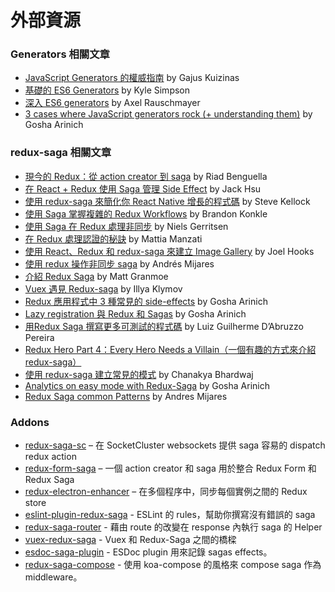 # 外部資源

### Generators 相關文章

- [JavaScript Generators 的權威指南](http://gajus.com/blog/2/the-definitive-guide-to-the-javascript-generators) by Gajus Kuizinas
- [基礎的 ES6 Generators](https://davidwalsh.name/es6-generators) by Kyle Simpson
- [深入 ES6 generators](http://www.2ality.com/2015/03/es6-generators.html) by Axel Rauschmayer
- [3 cases where JavaScript generators rock (+ understanding them)](https://goshakkk.name/javascript-generators-understanding-sample-use-cases/) by Gosha Arinich

### redux-saga 相關文章

- [現今的 Redux：從 action creator 到 saga](http://riadbenguella.com/from-actions-creators-to-sagas-redux-upgraded/) by Riad Benguella
- [在 React + Redux 使用 Saga 管理 Side Effect](http://jaysoo.ca/2016/01/03/managing-processes-in-redux-using-sagas/) by Jack Hsu
- [使用 redux-saga 來簡化你 React Native 增長的程式碼](https://medium.com/infinite-red/using-redux-saga-to-simplify-your-growing-react-native-codebase-2b8036f650de#.7wl4wr1tk) by Steve Kellock
- [使用 Saga 掌握複雜的 Redux Workflows](http://konkle.us/master-complex-redux-workflows-with-sagas/) by Brandon Konkle
- [使用 Saga 在 Redux 處理非同步](http://wecodetheweb.com/2016/01/23/handling-async-in-redux-with-sagas/) by Niels Gerritsen
- [在 Redux 處理認證的秘訣](https://medium.com/@MattiaManzati/tips-to-handle-authentication-in-redux-2-introducing-redux-saga-130d6872fbe7#.g49x2gj1g) by Mattia Manzati
- [使用 React、Redux  和 redux-saga 來建立 Image Gallery](http://joelhooks.com/blog/2016/03/20/build-an-image-gallery-using-redux-saga/?utm_content=bufferbadc3&utm_medium=social&utm_source=twitter.com&utm_campaign=buffer) by Joel Hooks
- [使用 redux 操作非同步 saga](https://medium.com/@andresmijares25/async-operations-using-redux-saga-2ba02ae077b3#.556ey5blj) by Andrés Mijares
- [介紹 Redux Saga](https://ohyayanotherblog.ghost.io/redux-saga-clock/) by Matt Granmoe
- [Vuex 遇見 Redux-saga](https://medium.com/@xanf/vuex-meets-redux-saga-e9c6b46555e#.d4318am40) by Illya Klymov
- [Redux 應用程式中 3 種常見的 side-effects](https://goshakkk.name/redux-side-effect-approaches/) by Gosha Arinich
- [Lazy registration 與 Redux 和 Sagas](https://goshakkk.name/lazy-auth-redux-saga-flow/) by Gosha Arinich
- [用Redux Saga 撰寫更多可測試的程式碼](https://medium.com/grey-frogs/writing-more-testable-code-with-redux-saga-c1561f995225) by Luiz Guilherme D’Abruzzo Pereira
- [Redux Hero Part 4：Every Hero Needs a Villain（一個有趣的方式來介紹 redux-saga）](https://decembersoft.com/posts/redux-hero-part-4-every-hero-needs-a-villain-a-fun-introduction-to-redux-saga-js/)
- [使用 redux-saga 建立常見的模式](https://medium.com/@chanakyabhardwaj/modelling-common-patterns-with-redux-saga-464a380a37ce) by Chanakya Bhardwaj
- [Analytics on easy mode with Redux-Saga](https://goshakkk.name/analytics-easy-redux-saga/) by Gosha Arinich
- [Redux Saga common Patterns](https://medium.com/shiftgig-blog/redux-saga-common-patterns-48437892e11c) by Andres Mijares

### Addons
- [redux-saga-sc](https://www.npmjs.com/package/redux-saga-sc) – 在 SocketCluster websockets 提供 saga 容易的 dispatch redux action
- [redux-form-saga](https://www.npmjs.com/package/redux-form-saga) – 一個 action creator 和 saga 用於整合 Redux Form 和 Redux Saga
- [redux-electron-enhancer](https://www.npmjs.com/package/redux-electron-enhancer) – 在多個程序中，同步每個實例之間的 Redux store
- [eslint-plugin-redux-saga](https://www.npmjs.com/package/eslint-plugin-redux-saga) - ESLint 的 rules，幫助你撰寫沒有錯誤的 saga
- [redux-saga-router](https://www.npmjs.com/package/redux-saga-router) - 藉由 route 的改變在 response 內執行 saga 的 Helper
- [vuex-redux-saga](https://github.com/xanf/vuex-redux-saga) - Vuex 和 Redux-Saga 之間的橋樑
- [esdoc-saga-plugin](https://www.npmjs.com/package/esdoc-saga-plugin) - ESDoc plugin 用來記錄 sagas effects。
- [redux-saga-compose](https://www.npmjs.com/package/redux-saga-compose) - 使用 koa-compose 的風格來 compose saga 作為 middleware。
